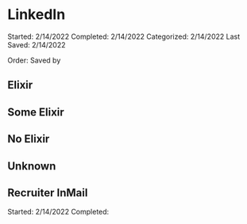 # LinkedIn

Started: 2/14/2022
Completed: 2/14/2022
Categorized: 2/14/2022
Last Saved: 2/14/2022

Order: Saved by

## Elixir

## Some Elixir

## No Elixir

## Unknown

## Recruiter InMail

Started: 2/14/2022
Completed: 
